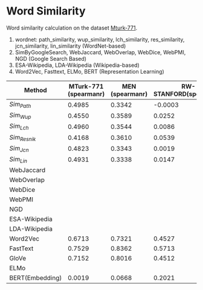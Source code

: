 # Word Similarity
Word similarity calculation on the dataset [Mturk-771](http://www2.mta.ac.il/~gideon/mturk771.html).

1. wordnet: path_similarity, wup_similarity, lch_similarity, res_similarity, jcn_similarity, lin_similarity (WordNet-based)
2. SimByGoogleSearch, WebJaccard, WebOverlap, WebDice, WebPMI, NGD (Google Search Based)
3. ESA-Wikipedia, LDA-Wikipedia (Wikipedia-based)
4. Word2Vec, Fasttext, ELMo, BERT (Representation Learning)



| Method          | MTurk-771 (spearmanr) | MEN (spearmanr) | RW-STANFORD(spearmanr) | SimLex-999(spearmanr) | SimVerb-3500(spearmanr) |
| --------------- | --------------------- | --------------- | ---------------------- | --------------------- | ----------------------- |
| $Sim_{Path}$    | 0.4985                | 0.3342          | -0.0003                | 0.4370                | 0.4538                  |
| $Sim_{Wup}$     | 0.4550                | 0.3589          | 0.0252                 | 0.4137                | 0.4080                  |
| $Sim_{Lch}$     | 0.4960                | 0.3544          | 0.0086                 | 0.4097                | 0.4493                  |
| $Sim_{Resnik}$  | 0.4168                | 0.3610          | 0.0539                 | 0.3595                | 0.4471                  |
| $Sim_{Jcn}$     | 0.4823                | 0.3343          | 0.0019                 | 0.4574                | 0.4629                  |
| $Sim_{Lin}$     | 0.4931                | 0.3338          | 0.0147                 | 0.4047                | 0.4712                  |
| WebJaccard      |                       |                 |                        |                       |                         |
| WebOverlap      |                       |                 |                        |                       |                         |
| WebDice         |                       |                 |                        |                       |                         |
| WebPMI          |                       |                 |                        |                       |                         |
| NGD             |                       |                 |                        |                       |                         |
| ESA-Wikipedia   |                       |                 |                        |                       |                         |
| LDA-Wikipedia   |                       |                 |                        |                       |                         |
| Word2Vec        | 0.6713                | 0.7321          | 0.4527                 | 0.4420                | 0.3635                  |
| FastText        | 0.7529                | 0.8362          | 0.5713                 | 0.4644                | 0.3649                  |
| GloVe           | 0.7152                | 0.8016          | 0.4512                 | 0.4083                | 0.2832                  |
| ELMo            |                       |                 |                        |                       |                         |
| BERT(Embedding) | 0.0019                | 0.0668          | 0.2021                 | 0.0801                | 0.0487                  |

